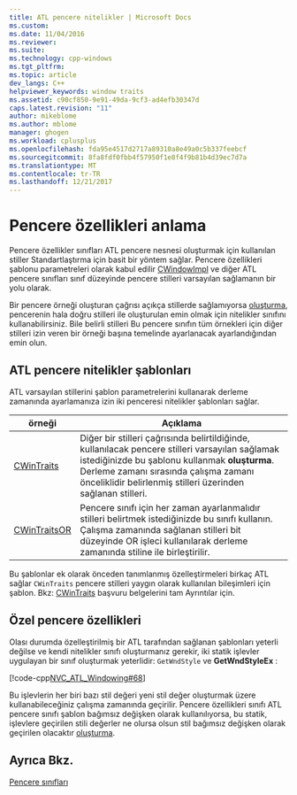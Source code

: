 ```yaml
---
title: ATL pencere nitelikler | Microsoft Docs
ms.custom: 
ms.date: 11/04/2016
ms.reviewer: 
ms.suite: 
ms.technology: cpp-windows
ms.tgt_pltfrm: 
ms.topic: article
dev_langs: C++
helpviewer_keywords: window traits
ms.assetid: c90cf850-9e91-49da-9cf3-ad4efb30347d
caps.latest.revision: "11"
author: mikeblome
ms.author: mblome
manager: ghogen
ms.workload: cplusplus
ms.openlocfilehash: fda95e4517d2717a89310a8e49a0c5b337feebcf
ms.sourcegitcommit: 8fa8fdf0fbb4f57950f1e8f4f9b81b4d39ec7d7a
ms.translationtype: MT
ms.contentlocale: tr-TR
ms.lasthandoff: 12/21/2017
---
```

# <a name="understanding-window-traits"></a>Pencere özellikleri anlama
Pencere özellikler sınıfları ATL pencere nesnesi oluşturmak için kullanılan stiller Standartlaştırma için basit bir yöntem sağlar. Pencere özellikleri şablonu parametreleri olarak kabul edilir [CWindowImpl](../atl/reference/cwindowimpl-class.md) ve diğer ATL pencere sınıfları sınıf düzeyinde pencere stilleri varsayılan sağlamanın bir yolu olarak.  
  
 Bir pencere örneği oluşturan çağrısı açıkça stillerde sağlamıyorsa [oluşturma](../atl/reference/cwindowimpl-class.md#create), pencerenin hala doğru stilleri ile oluşturulan emin olmak için nitelikler sınıfını kullanabilirsiniz. Bile belirli stilleri Bu pencere sınıfın tüm örnekleri için diğer stilleri izin veren bir örneği başına temelinde ayarlanacak ayarlandığından emin olun.  
  
## <a name="atl-window-traits-templates"></a>ATL pencere nitelikler şablonları  
 ATL varsayılan stillerini şablon parametrelerini kullanarak derleme zamanında ayarlamanıza izin iki penceresi nitelikler şablonları sağlar.  
  
|örneği|Açıklama|  
|-----------|-----------------|  
|[CWinTraits](../atl/reference/cwintraits-class.md)|Diğer bir stilleri çağrısında belirtildiğinde, kullanılacak pencere stilleri varsayılan sağlamak istediğinizde bu şablonu kullanmak **oluşturma**. Derleme zamanı sırasında çalışma zamanı önceliklidir belirlenmiş stilleri üzerinden sağlanan stilleri.|  
|[CWinTraitsOR](../atl/reference/cwintraitsor-class.md)|Pencere sınıfı için her zaman ayarlanmalıdır stilleri belirtmek istediğinizde bu sınıfı kullanın. Çalışma zamanında sağlanan stilleri bit düzeyinde OR işleci kullanılarak derleme zamanında stiline ile birleştirilir.|  
  
 Bu şablonlar ek olarak önceden tanımlanmış özelleştirmeleri birkaç ATL sağlar `CWinTraits` pencere stilleri yaygın olarak kullanılan bileşimleri için şablon. Bkz: [CWinTraits](../atl/reference/cwintraits-class.md) başvuru belgelerini tam Ayrıntılar için.  
  
## <a name="custom-window-traits"></a>Özel pencere özellikleri  
 Olası durumda özelleştirilmiş bir ATL tarafından sağlanan şablonları yeterli değilse ve kendi nitelikler sınıfı oluşturmanız gerekir, iki statik işlevler uygulayan bir sınıf oluşturmak yeterlidir: `GetWndStyle` ve **GetWndStyleEx** :  
  
 [!code-cpp[NVC_ATL_Windowing#68](../atl/codesnippet/cpp/understanding-window-traits_1.h)]  
  
 Bu işlevlerin her biri bazı stil değeri yeni stil değer oluşturmak üzere kullanabileceğiniz çalışma zamanında geçirilir. Pencere özellikleri sınıfı ATL pencere sınıfı şablon bağımsız değişken olarak kullanılıyorsa, bu statik, işlevlere geçirilen stili değerler ne olursa olsun stil bağımsız değişken olarak geçirilen olacaktır [oluşturma](../atl/reference/cwindowimpl-class.md#create).  
  
## <a name="see-also"></a>Ayrıca Bkz.  
 [Pencere sınıfları](../atl/atl-window-classes.md)

